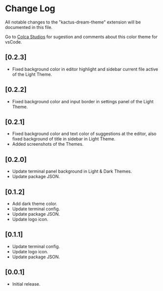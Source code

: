 # Change Log

All notable changes to the "kactus-dream-theme" extension will be documented in this file.

Go to [Colca Studios](https://wwwcolcastudios.com/) for sugestion and comments about this color theme for vsCode.

## [0.2.3]
- Fixed background color in editor highlight and sidebar current file active of the Light Theme.

## [0.2.2]
- Fixed background color and input border in settings panel of the Light Theme.

## [0.2.1]
- Fixed background color and text color of suggestions at the editor, also fixed background of title in sidebar in Light Theme.
- Added screenshots of the Themes.

## [0.2.0]
- Update terminal panel background in Light & Dark Themes.
- Update package JSON.

## [0.1.2]
- Add dark theme color.
- Update terminal config.
- Update package JSON.
- Update logo icon.
  
## [0.1.1]
- Update terminal config.
- Update logo icon.
- Update package JSON.

## [0.0.1]

- Initial release.
